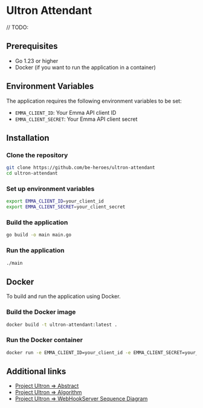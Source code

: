 # Ultron Attendant

// TODO:

## Prerequisites

- Go 1.23 or higher
- Docker (if you want to run the application in a container)

## Environment Variables

The application requires the following environment variables to be set:

- `EMMA_CLIENT_ID`: Your Emma API client ID
- `EMMA_CLIENT_SECRET`: Your Emma API client secret

## Installation

### Clone the repository

```sh
git clone https://github.com/be-heroes/ultron-attendant
cd ultron-attendant
```

### Set up environment variables

```sh
export EMMA_CLIENT_ID=your_client_id
export EMMA_CLIENT_SECRET=your_client_secret
```

### Build the application

```sh
go build -o main main.go
```

### Run the application

```sh
./main
```

## Docker

To build and run the application using Docker.

### Build the Docker image

```sh
docker build -t ultron-attendant:latest .
```

### Run the Docker container

```sh
docker run -e EMMA_CLIENT_ID=your_client_id -e EMMA_CLIENT_SECRET=your_client_secret ultron-attendant:latest
```

## Additional links

- [Project Ultron => Abstract](https://github.com/be-heroes/ultron/blob/main/docs/ultron_abstract.md)
- [Project Ultron => Algorithm](https://github.com/be-heroes/ultron/blob/main/docs/ultron_algorithm.md)
- [Project Ultron => WebHookServer Sequence Diagram](https://github.com/be-heroes/ultron/blob/main/docs/ultron.png)

